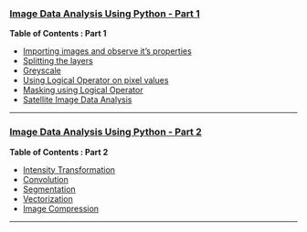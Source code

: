 
### [Image Data Analysis Using Python - Part 1](https://iphton.github.io/iphton.github.io/Image-Processing-in-Python-Part-1/)


**Table of Contents : Part 1**

- [Importing images and observe it’s properties](https://github.com/iphton/Image-Data-Analysis-Using-Pythons/tree/gh-pages/Scripts)
- [Splitting the layers](https://github.com/iphton/Image-Data-Analysis-Using-Pythons/blob/gh-pages/Scripts/Splitting%20Layers.py)
- [Greyscale](https://github.com/iphton/Image-Data-Analysis-Using-Pythons/blob/gh-pages/Scripts/Greyscale_Image.py)
- [Using Logical Operator on pixel values](https://github.com/iphton/Image-Data-Analysis-Using-Pythons/blob/gh-pages/Scripts/logical_operator_image_processing.py)
- [Masking using Logical Operator](https://github.com/iphton/Image-Data-Analysis-Using-Pythons/blob/gh-pages/Scripts/Masking_Imaging.py)
- [Satellite Image Data Analysis](https://github.com/iphton/Image-Data-Analysis-Using-Pythons/blob/gh-pages/Scripts/satellite_img_processing.py)

---

### [Image Data Analysis Using Python - Part 2](https://iphton.github.io/iphton.github.io/Image-Processing-in-Python-Part-2/)

**Table of Contents : Part 2**

- [Intensity Transformation](https://github.com/iphton/Image-Data-Analysis-Using-Pythons/tree/gh-pages/Basic%20Intensity%20Transformation)
- [Convolution](https://github.com/iphton/Image-Data-Analysis-Using-Pythons/tree/gh-pages/Convolution)
- [Segmentation](https://github.com/iphton/Image-Data-Analysis-Using-Pythons/tree/gh-pages/Segmentation)
- [Vectorization](https://github.com/iphton/Image-Data-Analysis-Using-Pythons/tree/gh-pages/Vectorization)
- [Image Compression](https://github.com/iphton/Image-Data-Analysis-Using-Pythons/tree/gh-pages/Autoencoder%20Image%20Compression)


---

<!-- 
[![Twitter Follow](https://img.shields.io/twitter/follow/innat_2k14.svg?style=social&label=Follow)](https://twitter.com/innat_2k14) -->
